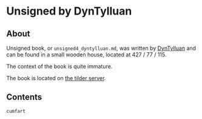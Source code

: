 # Unsigned by DynTylluan

## About
Unsigned book, or `unsigned4_dyntylluan.md`, was written by [DynTylluan](https://namemc.com/profile/DynTylluan.1) and can be found in a small wooden house, located at 427 / 77 / 115.

The context of the book is quite immature.

The book is located on [the tilder server](https://mc.tildeverse.org/).

## Contents
```
cumfart
```